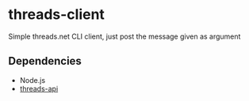 # threads-client

Simple threads.net CLI client, just post the message given as argument

## Dependencies

- Node.js
- [threads-api](https://github.com/junhoyeo/threads-api)
